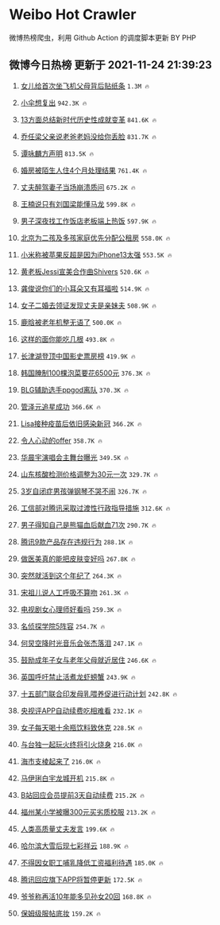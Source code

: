# Weibo Hot Crawler 



微博热榜爬虫，利用 Github Action 的调度脚本更新 BY PHP 


## 微博今日热榜 更新于 2021-11-24 21:39:23 
1. [女儿给首次坐飞机父母背后贴纸条](https://s.weibo.com/weibo?q=%23%E5%A5%B3%E5%84%BF%E7%BB%99%E9%A6%96%E6%AC%A1%E5%9D%90%E9%A3%9E%E6%9C%BA%E7%88%B6%E6%AF%8D%E8%83%8C%E5%90%8E%E8%B4%B4%E7%BA%B8%E6%9D%A1%23&Refer=top) `1.3M 🔥` 

1. [小伞想复出](https://s.weibo.com/weibo?q=%23%E5%B0%8F%E4%BC%9E%E6%83%B3%E5%A4%8D%E5%87%BA%23&Refer=top) `942.3K 🔥` 

1. [13方面总结新时代历史性成就变革](https://s.weibo.com/weibo?q=%2313%E6%96%B9%E9%9D%A2%E6%80%BB%E7%BB%93%E6%96%B0%E6%97%B6%E4%BB%A3%E5%8E%86%E5%8F%B2%E6%80%A7%E6%88%90%E5%B0%B1%E5%8F%98%E9%9D%A9%23&Refer=top) `841.6K 🔥` 

1. [乔任梁父亲说老爸老妈没给你丢脸](https://s.weibo.com/weibo?q=%23%E4%B9%94%E4%BB%BB%E6%A2%81%E7%88%B6%E4%BA%B2%E8%AF%B4%E8%80%81%E7%88%B8%E8%80%81%E5%A6%88%E6%B2%A1%E7%BB%99%E4%BD%A0%E4%B8%A2%E8%84%B8%23&Refer=top) `831.7K 🔥` 

1. [谭咏麟方声明](https://s.weibo.com/weibo?q=%23%E8%B0%AD%E5%92%8F%E9%BA%9F%E6%96%B9%E5%A3%B0%E6%98%8E%23&Refer=top) `813.5K 🔥` 

1. [婚房被陌生人住4个月处理结果](https://s.weibo.com/weibo?q=%23%E5%A9%9A%E6%88%BF%E8%A2%AB%E9%99%8C%E7%94%9F%E4%BA%BA%E4%BD%8F4%E4%B8%AA%E6%9C%88%E5%A4%84%E7%90%86%E7%BB%93%E6%9E%9C%23&Refer=top) `761.4K 🔥` 

1. [丈夫醉驾妻子当场崩溃质问](https://s.weibo.com/weibo?q=%23%E4%B8%88%E5%A4%AB%E9%86%89%E9%A9%BE%E5%A6%BB%E5%AD%90%E5%BD%93%E5%9C%BA%E5%B4%A9%E6%BA%83%E8%B4%A8%E9%97%AE%23&Refer=top) `675.2K 🔥` 

1. [王楠说只有刘国梁能懂马龙](https://s.weibo.com/weibo?q=%23%E7%8E%8B%E6%A5%A0%E8%AF%B4%E5%8F%AA%E6%9C%89%E5%88%98%E5%9B%BD%E6%A2%81%E8%83%BD%E6%87%82%E9%A9%AC%E9%BE%99%23&Refer=top) `599.8K 🔥` 

1. [男子深夜找工作饭店老板端上热饭](https://s.weibo.com/weibo?q=%23%E7%94%B7%E5%AD%90%E6%B7%B1%E5%A4%9C%E6%89%BE%E5%B7%A5%E4%BD%9C%E9%A5%AD%E5%BA%97%E8%80%81%E6%9D%BF%E7%AB%AF%E4%B8%8A%E7%83%AD%E9%A5%AD%23&Refer=top) `597.9K 🔥` 

1. [北京为二孩及多孩家庭优先分配公租房](https://s.weibo.com/weibo?q=%23%E5%8C%97%E4%BA%AC%E4%B8%BA%E4%BA%8C%E5%AD%A9%E5%8F%8A%E5%A4%9A%E5%AD%A9%E5%AE%B6%E5%BA%AD%E4%BC%98%E5%85%88%E5%88%86%E9%85%8D%E5%85%AC%E7%A7%9F%E6%88%BF%23&Refer=top) `558.0K 🔥` 

1. [小米称被苹果反超是因为iPhone13太强](https://s.weibo.com/weibo?q=%23%E5%B0%8F%E7%B1%B3%E7%A7%B0%E8%A2%AB%E8%8B%B9%E6%9E%9C%E5%8F%8D%E8%B6%85%E6%98%AF%E5%9B%A0%E4%B8%BAiPhone13%E5%A4%AA%E5%BC%BA%23&Refer=top) `553.5K 🔥` 

1. [黄老板Jessi宣美合作曲Shivers](https://s.weibo.com/weibo?q=%23%E9%BB%84%E8%80%81%E6%9D%BFJessi%E5%AE%A3%E7%BE%8E%E5%90%88%E4%BD%9C%E6%9B%B2Shivers%23&Refer=top) `520.6K 🔥` 

1. [龚俊说你们的小耳朵又有耳福啦](https://s.weibo.com/weibo?q=%23%E9%BE%9A%E4%BF%8A%E8%AF%B4%E4%BD%A0%E4%BB%AC%E7%9A%84%E5%B0%8F%E8%80%B3%E6%9C%B5%E5%8F%88%E6%9C%89%E8%80%B3%E7%A6%8F%E5%95%A6%23&Refer=top) `514.9K 🔥` 

1. [女子二婚去领证发现丈夫是亲妹夫](https://s.weibo.com/weibo?q=%23%E5%A5%B3%E5%AD%90%E4%BA%8C%E5%A9%9A%E5%8E%BB%E9%A2%86%E8%AF%81%E5%8F%91%E7%8E%B0%E4%B8%88%E5%A4%AB%E6%98%AF%E4%BA%B2%E5%A6%B9%E5%A4%AB%23&Refer=top) `508.9K 🔥` 

1. [鹿晗被老年机整无语了](https://s.weibo.com/weibo?q=%23%E9%B9%BF%E6%99%97%E8%A2%AB%E8%80%81%E5%B9%B4%E6%9C%BA%E6%95%B4%E6%97%A0%E8%AF%AD%E4%BA%86%23&Refer=top) `500.0K 🔥` 

1. [这样的面你能吃几根](https://s.weibo.com/weibo?q=%23%E8%BF%99%E6%A0%B7%E7%9A%84%E9%9D%A2%E4%BD%A0%E8%83%BD%E5%90%83%E5%87%A0%E6%A0%B9%23&Refer=top) `493.8K 🔥` 

1. [长津湖登顶中国影史票房榜](https://s.weibo.com/weibo?q=%23%E9%95%BF%E6%B4%A5%E6%B9%96%E7%99%BB%E9%A1%B6%E4%B8%AD%E5%9B%BD%E5%BD%B1%E5%8F%B2%E7%A5%A8%E6%88%BF%E6%A6%9C%23&Refer=top) `419.9K 🔥` 

1. [韩国腌制100棵泡菜要花6500元](https://s.weibo.com/weibo?q=%23%E9%9F%A9%E5%9B%BD%E8%85%8C%E5%88%B6100%E6%A3%B5%E6%B3%A1%E8%8F%9C%E8%A6%81%E8%8A%B16500%E5%85%83%23&Refer=top) `376.3K 🔥` 

1. [BLG辅助选手ppgod离队](https://s.weibo.com/weibo?q=%23BLG%E8%BE%85%E5%8A%A9%E9%80%89%E6%89%8Bppgod%E7%A6%BB%E9%98%9F%23&Refer=top) `370.3K 🔥` 

1. [管泽元追星成功](https://s.weibo.com/weibo?q=%23%E7%AE%A1%E6%B3%BD%E5%85%83%E8%BF%BD%E6%98%9F%E6%88%90%E5%8A%9F%23&Refer=top) `366.6K 🔥` 

1. [Lisa接种疫苗后依旧感染新冠](https://s.weibo.com/weibo?q=%23Lisa%E6%8E%A5%E7%A7%8D%E7%96%AB%E8%8B%97%E5%90%8E%E4%BE%9D%E6%97%A7%E6%84%9F%E6%9F%93%E6%96%B0%E5%86%A0%23&Refer=top) `366.2K 🔥` 

1. [令人心动的offer](https://s.weibo.com/weibo?q=%E4%BB%A4%E4%BA%BA%E5%BF%83%E5%8A%A8%E7%9A%84offer&Refer=top) `358.7K 🔥` 

1. [华晨宇演唱会主舞台曝光](https://s.weibo.com/weibo?q=%23%E5%8D%8E%E6%99%A8%E5%AE%87%E6%BC%94%E5%94%B1%E4%BC%9A%E4%B8%BB%E8%88%9E%E5%8F%B0%E6%9B%9D%E5%85%89%23&Refer=top) `349.5K 🔥` 

1. [山东核酸检测价格调整为30元一次](https://s.weibo.com/weibo?q=%23%E5%B1%B1%E4%B8%9C%E6%A0%B8%E9%85%B8%E6%A3%80%E6%B5%8B%E4%BB%B7%E6%A0%BC%E8%B0%83%E6%95%B4%E4%B8%BA30%E5%85%83%E4%B8%80%E6%AC%A1%23&Refer=top) `329.7K 🔥` 

1. [3岁自闭症男孩弹钢琴不哭不闹](https://s.weibo.com/weibo?q=%233%E5%B2%81%E8%87%AA%E9%97%AD%E7%97%87%E7%94%B7%E5%AD%A9%E5%BC%B9%E9%92%A2%E7%90%B4%E4%B8%8D%E5%93%AD%E4%B8%8D%E9%97%B9%23&Refer=top) `326.7K 🔥` 

1. [工信部对腾讯采取过渡性行政指导措施](https://s.weibo.com/weibo?q=%23%E5%B7%A5%E4%BF%A1%E9%83%A8%E5%AF%B9%E8%85%BE%E8%AE%AF%E9%87%87%E5%8F%96%E8%BF%87%E6%B8%A1%E6%80%A7%E8%A1%8C%E6%94%BF%E6%8C%87%E5%AF%BC%E6%8E%AA%E6%96%BD%23&Refer=top) `312.6K 🔥` 

1. [男子得知自己是熊猫血后献血71次](https://s.weibo.com/weibo?q=%23%E7%94%B7%E5%AD%90%E5%BE%97%E7%9F%A5%E8%87%AA%E5%B7%B1%E6%98%AF%E7%86%8A%E7%8C%AB%E8%A1%80%E5%90%8E%E7%8C%AE%E8%A1%8071%E6%AC%A1%23&Refer=top) `290.7K 🔥` 

1. [腾讯9款产品存在违规行为](https://s.weibo.com/weibo?q=%23%E8%85%BE%E8%AE%AF9%E6%AC%BE%E4%BA%A7%E5%93%81%E5%AD%98%E5%9C%A8%E8%BF%9D%E8%A7%84%E8%A1%8C%E4%B8%BA%23&Refer=top) `288.1K 🔥` 

1. [做医美真的能把皮肤变好吗](https://s.weibo.com/weibo?q=%23%E5%81%9A%E5%8C%BB%E7%BE%8E%E7%9C%9F%E7%9A%84%E8%83%BD%E6%8A%8A%E7%9A%AE%E8%82%A4%E5%8F%98%E5%A5%BD%E5%90%97%23&Refer=top) `267.8K 🔥` 

1. [突然就活到这个年纪了](https://s.weibo.com/weibo?q=%23%E7%AA%81%E7%84%B6%E5%B0%B1%E6%B4%BB%E5%88%B0%E8%BF%99%E4%B8%AA%E5%B9%B4%E7%BA%AA%E4%BA%86%23&Refer=top) `264.3K 🔥` 

1. [宋祖儿说人工呼吸不算吻](https://s.weibo.com/weibo?q=%23%E5%AE%8B%E7%A5%96%E5%84%BF%E8%AF%B4%E4%BA%BA%E5%B7%A5%E5%91%BC%E5%90%B8%E4%B8%8D%E7%AE%97%E5%90%BB%23&Refer=top) `261.3K 🔥` 

1. [电视剧女心理师好看吗](https://s.weibo.com/weibo?q=%23%E7%94%B5%E8%A7%86%E5%89%A7%E5%A5%B3%E5%BF%83%E7%90%86%E5%B8%88%E5%A5%BD%E7%9C%8B%E5%90%97%23&Refer=top) `259.3K 🔥` 

1. [名侦探学院5阵容](https://s.weibo.com/weibo?q=%23%E5%90%8D%E4%BE%A6%E6%8E%A2%E5%AD%A6%E9%99%A25%E9%98%B5%E5%AE%B9%23&Refer=top) `254.7K 🔥` 

1. [何炅空降时光音乐会张杰落泪](https://s.weibo.com/weibo?q=%23%E4%BD%95%E7%82%85%E7%A9%BA%E9%99%8D%E6%97%B6%E5%85%89%E9%9F%B3%E4%B9%90%E4%BC%9A%E5%BC%A0%E6%9D%B0%E8%90%BD%E6%B3%AA%23&Refer=top) `247.1K 🔥` 

1. [鼓励成年子女与老年父母就近居住](https://s.weibo.com/weibo?q=%23%E9%BC%93%E5%8A%B1%E6%88%90%E5%B9%B4%E5%AD%90%E5%A5%B3%E4%B8%8E%E8%80%81%E5%B9%B4%E7%88%B6%E6%AF%8D%E5%B0%B1%E8%BF%91%E5%B1%85%E4%BD%8F%23&Refer=top) `246.6K 🔥` 

1. [英国呼吁禁止活煮龙虾螃蟹](https://s.weibo.com/weibo?q=%23%E8%8B%B1%E5%9B%BD%E5%91%BC%E5%90%81%E7%A6%81%E6%AD%A2%E6%B4%BB%E7%85%AE%E9%BE%99%E8%99%BE%E8%9E%83%E8%9F%B9%23&Refer=top) `243.9K 🔥` 

1. [十五部门联合印发母乳喂养促进行动计划](https://s.weibo.com/weibo?q=%23%E5%8D%81%E4%BA%94%E9%83%A8%E9%97%A8%E8%81%94%E5%90%88%E5%8D%B0%E5%8F%91%E6%AF%8D%E4%B9%B3%E5%96%82%E5%85%BB%E4%BF%83%E8%BF%9B%E8%A1%8C%E5%8A%A8%E8%AE%A1%E5%88%92%23&Refer=top) `242.8K 🔥` 

1. [央视评APP自动续费吃相难看](https://s.weibo.com/weibo?q=%23%E5%A4%AE%E8%A7%86%E8%AF%84APP%E8%87%AA%E5%8A%A8%E7%BB%AD%E8%B4%B9%E5%90%83%E7%9B%B8%E9%9A%BE%E7%9C%8B%23&Refer=top) `232.1K 🔥` 

1. [女子每天喝十余瓶饮料致休克](https://s.weibo.com/weibo?q=%23%E5%A5%B3%E5%AD%90%E6%AF%8F%E5%A4%A9%E5%96%9D%E5%8D%81%E4%BD%99%E7%93%B6%E9%A5%AE%E6%96%99%E8%87%B4%E4%BC%91%E5%85%8B%23&Refer=top) `228.5K 🔥` 

1. [与台独一起玩火终将引火烧身](https://s.weibo.com/weibo?q=%23%E4%B8%8E%E5%8F%B0%E7%8B%AC%E4%B8%80%E8%B5%B7%E7%8E%A9%E7%81%AB%E7%BB%88%E5%B0%86%E5%BC%95%E7%81%AB%E7%83%A7%E8%BA%AB%23&Refer=top) `216.0K 🔥` 

1. [海市支棱起来了](https://s.weibo.com/weibo?q=%23%E6%B5%B7%E5%B8%82%E6%94%AF%E6%A3%B1%E8%B5%B7%E6%9D%A5%E4%BA%86%23&Refer=top) `216.0K 🔥` 

1. [马伊琍白宇龙城开机](https://s.weibo.com/weibo?q=%23%E9%A9%AC%E4%BC%8A%E7%90%8D%E7%99%BD%E5%AE%87%E9%BE%99%E5%9F%8E%E5%BC%80%E6%9C%BA%23&Refer=top) `215.8K 🔥` 

1. [B站回应会员提前3天自动续费](https://s.weibo.com/weibo?q=%23B%E7%AB%99%E5%9B%9E%E5%BA%94%E4%BC%9A%E5%91%98%E6%8F%90%E5%89%8D3%E5%A4%A9%E8%87%AA%E5%8A%A8%E7%BB%AD%E8%B4%B9%23&Refer=top) `215.2K 🔥` 

1. [福州某小学被曝300元买劣质校服](https://s.weibo.com/weibo?q=%23%E7%A6%8F%E5%B7%9E%E6%9F%90%E5%B0%8F%E5%AD%A6%E8%A2%AB%E6%9B%9D300%E5%85%83%E4%B9%B0%E5%8A%A3%E8%B4%A8%E6%A0%A1%E6%9C%8D%23&Refer=top) `213.2K 🔥` 

1. [人类高质量丈夫发言](https://s.weibo.com/weibo?q=%23%E4%BA%BA%E7%B1%BB%E9%AB%98%E8%B4%A8%E9%87%8F%E4%B8%88%E5%A4%AB%E5%8F%91%E8%A8%80%23&Refer=top) `199.6K 🔥` 

1. [哈尔滨大雪后现七彩祥云](https://s.weibo.com/weibo?q=%23%E5%93%88%E5%B0%94%E6%BB%A8%E5%A4%A7%E9%9B%AA%E5%90%8E%E7%8E%B0%E4%B8%83%E5%BD%A9%E7%A5%A5%E4%BA%91%23&Refer=top) `188.9K 🔥` 

1. [不得因女职工哺乳降低工资福利待遇](https://s.weibo.com/weibo?q=%23%E4%B8%8D%E5%BE%97%E5%9B%A0%E5%A5%B3%E8%81%8C%E5%B7%A5%E5%93%BA%E4%B9%B3%E9%99%8D%E4%BD%8E%E5%B7%A5%E8%B5%84%E7%A6%8F%E5%88%A9%E5%BE%85%E9%81%87%23&Refer=top) `185.0K 🔥` 

1. [腾讯回应旗下APP将暂停更新](https://s.weibo.com/weibo?q=%23%E8%85%BE%E8%AE%AF%E5%9B%9E%E5%BA%94%E6%97%97%E4%B8%8BAPP%E5%B0%86%E6%9A%82%E5%81%9C%E6%9B%B4%E6%96%B0%23&Refer=top) `172.5K 🔥` 

1. [爷爷称再活10年能多见孙女20回](https://s.weibo.com/weibo?q=%23%E7%88%B7%E7%88%B7%E7%A7%B0%E5%86%8D%E6%B4%BB10%E5%B9%B4%E8%83%BD%E5%A4%9A%E8%A7%81%E5%AD%99%E5%A5%B320%E5%9B%9E%23&Refer=top) `168.8K 🔥` 

1. [保姆级服帖底妆](https://s.weibo.com/weibo?q=%23%E4%BF%9D%E5%A7%86%E7%BA%A7%E6%9C%8D%E5%B8%96%E5%BA%95%E5%A6%86%23&Refer=top) `159.2K 🔥` 

